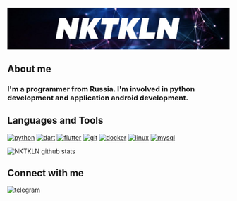 ![Header](https://github.com/NKTKLN/NKTKLN/blob/main/attachments/background.jpg)

## About me
### I'm a programmer from Russia. I'm involved in python development and application android development.

## Languages and Tools
<p><a href="https://www.python.org/"><img src="https://www.vectorlogo.zone/logos/python/python-icon.svg" alt="python" width="30" height="30"/></a>
<a href="https://dart.dev/"><img src="https://www.vectorlogo.zone/logos/dartlang/dartlang-icon.svg" alt="dart" width="30" height="30"/></a>
<a href="https://flutter.dev/"><img src="https://www.vectorlogo.zone/logos/flutterio/flutterio-icon.svg" alt="flutter" width="30" height="30"/></a>
<a href="https://git-scm.com/"><img src="https://www.vectorlogo.zone/logos/git-scm/git-scm-icon.svg" alt="git" width="30" height="30"/></a>
<a href="https://www.docker.com/"><img src="https://devicons.github.io/devicon/devicon.git/icons/docker/docker-original-wordmark.svg" alt="docker" width="30" height="30"/></a>
<a href="https://www.linux.org/"><img src="https://devicons.github.io/devicon/devicon.git/icons/linux/linux-original.svg" alt="linux" width="30" height="30"/></a>
<a href="https://www.mysql.com/"><img src="https://devicons.github.io/devicon/devicon.git/icons/mysql/mysql-original-wordmark.svg" alt="mysql" width="30" height="30"/></a></p>

![NKTKLN github stats](https://github-readme-stats.vercel.app/api?username=NKTKLN&count_private=true&show_icons=true)

## Connect with me
<a href="https://t.me/NKTKLN"><img src="https://img.icons8.com/fluent/144/000000/telegram-app.png" alt="telegram" width="44" height="44"/></a>
